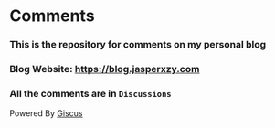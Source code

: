 # Comments

### This is the repository for comments on my personal blog

### Blog Website: https://blog.jasperxzy.com

### All the comments are in `Discussions`

Powered By [Giscus](https://giscus.app/)